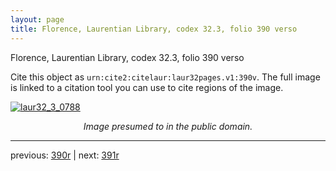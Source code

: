 ```yaml
---
layout: page
title: Florence, Laurentian Library, codex 32.3, folio 390 verso
---
```


Florence, Laurentian Library, codex 32.3, folio 390 verso

Cite this object as `urn:cite2:citelaur:laur32pages.v1:390v`.  The full image is linked to a citation tool you can use to cite regions of the image.

[![laur32_3_0788](http://www.homermultitext.org/iipsrv?IIIF=/project/homer/pyramidal/deepzoom/citelaur/laur32imgs/v1/laur32_3_0788.tif/full/800,/0/default.jpg)](http://www.homermultitext.org/ict2/?urn=urn:cite2:citelaur:laur32imgs.v1:laur32_3_0788) 

<p style="text-align: center; font-style: italic;">Image presumed to in the public domain.</p>

---

previous: [390r](../390r/) | next: [391r](../391r/)